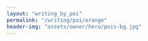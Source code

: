 ```yaml
---
layout: "writing_by_poi"
permalink: "/writing/poi/orange"
header-img: "assets/owner/hero/pois-bg.jpg"
---
```

